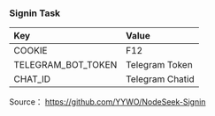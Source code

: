 ### Signin Task


|Key|Value|
|:------|:------|
|COOKIE|F12|
|TELEGRAM_BOT_TOKEN|	Telegram Token|
|CHAT_ID|	Telegram Chatid|

Source：
https://github.com/YYWO/NodeSeek-Signin
